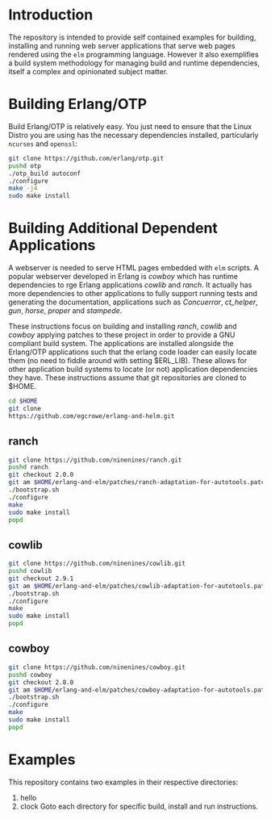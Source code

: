 # Introduction
The repository is intended to provide self contained examples for
building, installing and running web server applications that serve
web pages rendered using the `elm` programming language. However it
also exemplifies a build system methodology for managing build and
runtime dependencies, itself a complex and opinionated subject matter.

# Building Erlang/OTP
Build Erlang/OTP is relatively easy. You just need to ensure that the
Linux Distro you are using has the necessary dependencies installed,
particularly `ncurses` and `openssl`:
```sh
git clone https://github.com/erlang/otp.git
pushd otp
./otp_build autoconf
./configure
make -j4
sudo make install
```

# Building Additional Dependent Applications
A webserver is needed to serve HTML pages embedded with `elm`
scripts. A popular webserver developed in Erlang is *cowboy* which has
runtime dependencies to rge Erlang applications *cowlib* and
*ranch*. It actually has more dependencies to other applications to
fully support running tests and generating the documentation,
applications such as *Concuerror*, *ct_helper*, *gun*, *horse*,
*proper* and *stampede*.

These instructions focus on building and installing *ranch*, *cowlib*
and *cowboy* applying patches to these project in order to provide a
GNU compliant build system. The applications are installed alongside
the Erlang/OTP applications such that the erlang code loader can
easily locate them (no need to fiddle around with setting
$ERL_LIB). These allows for other application build systems to locate
(or not) application dependencies they have. These instructions assume
that git repositories are cloned to $HOME.
```sh
cd $HOME
git clone
https://github.com/egcrowe/erlang-and-helm.git
```

## ranch
```sh
git clone https://github.com/ninenines/ranch.git
pushd ranch
git checkout 2.0.0
git am $HOME/erlang-and-elm/patches/ranch-adaptation-for-autotools.patch
./bootstrap.sh
./configure
make
sudo make install
popd
```

## cowlib
```sh
git clone https://github.com/ninenines/cowlib.git
pushd cowlib
git checkout 2.9.1
git am $HOME/erlang-and-elm/patches/cowlib-adaptation-for-autotools.patch
./bootstrap.sh
./configure
make
sudo make install
popd
```

## cowboy
```sh
git clone https://github.com/ninenines/cowboy.git
pushd cowboy
git checkout 2.8.0
git am $HOME/erlang-and-elm/patches/cowboy-adaptation-for-autotools.patch
./bootstrap.sh
./configure
make
sudo make install
popd
```

# Examples
This repository contains two examples in their respective directories:
1. hello
2. clock
Goto each directory for specific build, install and run instructions.
